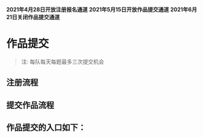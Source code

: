 **2021年4月28日开放注册报名通道**
**2021年5月15日开放作品提交通道**
**2021年6月21日关闭作品提交通道**

# 作品提交

>注: 每队每天每题最多三次提交机会

## 注册流程

## 提交作品流程


## 作品提交的入口如下：


